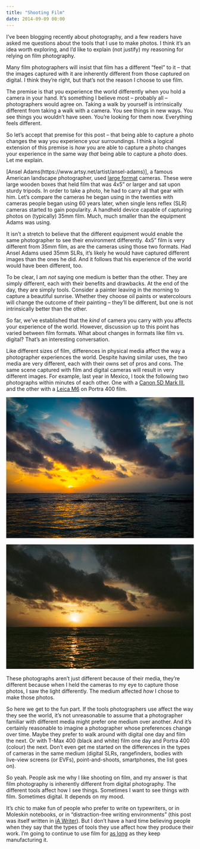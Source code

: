 ```yaml
---
title: "Shooting Film"
date: 2014-09-09 00:00
---
```


<import><p>I’ve been blogging recently about photography, and a few readers have asked me questions about the tools that I use to make photos. I think it’s an idea worth exploring, and I’d like to explain (not justify) my reasoning for relying on film photography. </p>

<p>Many film photographers will insist that film has a different “feel” to it – that the images captured with it are inherently different from those captured on digital. I think they’re right, but that’s not the reason I choose to use film. </p>

<!-- more -->

<p>The premise is that you experience the world differently when you hold a camera in your hand. It’s something I believe most – probably all – photographers would agree on. Taking a walk by yourself is intrinsically different from taking a walk with a camera. You see things in new ways. You see things you wouldn’t have seen. You’re looking for them now. Everything feels different.</p>

<p>So let’s accept that premise for this post – that being able to capture a photo changes the way you experience your surroundings. I think a logical extension of this premise is <em>how</em> you are able to capture a photo changes your experience in the same way <em>that</em> being able to capture a photo does. Let me explain. </p>

<p>[Ansel Adams(https://www.artsy.net/artist/ansel-adams)], a famous American landscape photographer, used <a href="http://en.wikipedia.org/wiki/Large_format_(photography">large format</a> cameras. These were large wooden boxes that held film that was 4x5” or larger and sat upon sturdy tripods. In order to take a photo, he had to carry all that gear with him. Let’s compare the cameras he began using in the twenties with cameras people began using 60 years later, when single lens reflex (SLR) cameras started to gain popularity. A handheld device capable of capturing photos on (typically) 35mm film. Much, much smaller than the equipment Adams was using. </p>

<p>It isn’t a stretch to believe that the different equipment would enable the same photographer to see their environment differently. 4x5” film is very different from 35mm film, as are the cameras using those two formats. Had Ansel Adams used 35mm SLRs, it’s likely he would have captured different images than the ones he did. And it follows that his experience of the world would have been different, too. </p>

<p>To be clear, I am <em>not</em> saying one medium is better than the other. They are simply different, each with their benefits and drawbacks. At the end of the day, they are simply tools. Consider a painter leaving in the morning to capture a beautiful sunrise. Whether they choose oil paints or watercolours will change the outcome of their painting – they’ll be different, but one is not intrinsically better than the other. </p>

<p>So far, we’ve established that the <em>kind</em> of camera you carry with you affects your experience of the world. However, discussion up to this point has varied between film formats. What about changes in formats like film vs. digital? That’s an interesting conversation. </p>

<p>Like different sizes of film, differences in physical media affect the way a photographer experiences the world. Despite having similar uses, the two media are very different, each with their owns set of pros and cons. The same scene captured with film and digital cameras will result in very different images. For example, last year in Mexico, I took the following two photographs within minutes of each other. One with a <a href="http://500px.com/photo/50729840/sunrise-in-paradise-by-ash-furrow">Canon 5D Mark III</a>, and the other with a <a href="http://500px.com/photo/50730002/sunrise-by-ash-furrow">Leica M6</a> on Portra 400 film. </p>
<div class="image-gallery-wrapper">
<img src="/img/import/blog/shooting-film/D1C08FE49A014383938A2AB868CF5A28.jpg" class="img-responsive">
<p></p>
<img src="/img/import/blog/shooting-film/CB20D529B421432CBDB6A624C676E6AD.jpg" class="img-responsive">
</div>
<p>These photographs aren’t just different because of their media, they’re different because when I held the cameras to my eye to capture those photos, I saw the light differently. The medium affected <em>how</em> I chose to make those photos. </p>
<p>So here we get to the fun part. If the tools photographers use affect the way they see the world, it’s not unreasonable to assume that a photographer familiar with different media might prefer one medium over another. And it’s certainly reasonable to imagine a photographer whose preferences change over time. Maybe they prefer to walk around with digital one day and film the next. Or with T-Max 400 (black and white) film one day and Portra 400 (colour) the next. Don’t even get me started on the differences in the types of cameras in the same medium (digital SLRs, rangefinders, bodies with live-view screens (or EVFs), point-and-shoots, smartphones, the list goes on). </p>
<p>So yeah. People ask me why I like shooting on film, and my answer is that film photography is inherently different from digital photography. The different tools affect how I see things. Sometimes I want to see things with film. Sometimes digital. It depends on my mood. </p>
<p>It’s chic to make fun of people who prefer to write on typewriters, or in Moleskin notebooks, or in “distraction-free writing environments” (this post was itself written in <a href="http://www.iawriter.com/mac/">iA Writer</a>). But I don’t have a hard time believing people when they say that the types of tools they use affect how they produce their work. I’m going to continue to use film for <a href="https://www.youtube.com/watch?v=sjtphPVchJI">as long</a> as they keep manufacturing it. </p></import>

